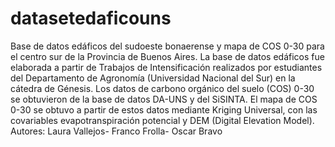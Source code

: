 # datasetedaficouns
Base de datos edáficos del sudoeste bonaerense y mapa de COS 0-30 para el centro sur de la Provincia de Buenos Aires.
La base de datos edáficos fue elaborada a partir de Trabajos de Intensificación realizados por estudiantes del Departamento de Agronomía (Universidad Nacional del Sur) en la cátedra de Génesis.
Los datos de carbono orgánico del suelo (COS) 0-30 se obtuvieron de la base de datos DA-UNS y del SiSINTA.
El mapa de COS 0-30 se obtuvo a partir de estos datos mediante Kriging Universal, con las covariables evapotranspiración potencial y DEM (Digital Elevation Model). Autores: Laura Vallejos- Franco Frolla- Oscar Bravo

